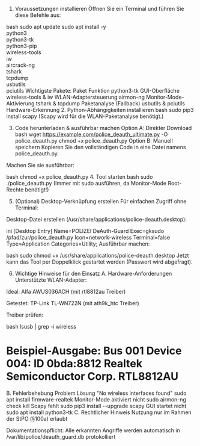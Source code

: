 1. Voraussetzungen installieren
Öffnen Sie ein Terminal und führen Sie diese Befehle aus:

bash
sudo apt update
sudo apt install -y \
    python3 \
    python3-tk \
    python3-pip \
    wireless-tools \
    iw \
    aircrack-ng \
    tshark \
    tcpdump \
    usbutils \
    pciutils
Wichtigste Pakete:
Paket	Funktion
python3-tk	GUI-Oberfläche
wireless-tools & iw	WLAN-Adaptersteuerung
airmon-ng	Monitor-Mode-Aktivierung
tshark & tcpdump	Paketanalyse (Fallback)
usbutils & pciutils	Hardware-Erkennung
2. Python-Abhängigkeiten installieren
bash
sudo pip3 install scapy
(Scapy wird für die WLAN-Paketanalyse benötigt.)

3. Code herunterladen & ausführbar machen
Option A: Direkter Download
bash
wget https://example.com/police_deauth_ultimate.py -O police_deauth.py
chmod +x police_deauth.py
Option B: Manuell speichern
Kopieren Sie den vollständigen Code in eine Datei namens police_deauth.py.

Machen Sie sie ausführbar:

bash
chmod +x police_deauth.py
4. Tool starten
bash
sudo ./police_deauth.py
(Immer mit sudo ausführen, da Monitor-Mode Root-Rechte benötigt!)

5. (Optional) Desktop-Verknüpfung erstellen
Für einfachen Zugriff ohne Terminal:

Desktop-Datei erstellen (/usr/share/applications/police-deauth.desktop):

ini
[Desktop Entry]
Name=POLIZEI DeAuth-Guard
Exec=gksudo /pfad/zur/police_deauth.py
Icon=network-wireless
Terminal=false
Type=Application
Categories=Utility;
Ausführbar machen:

bash
sudo chmod +x /usr/share/applications/police-deauth.desktop
Jetzt kann das Tool per Doppelklick gestartet werden (Passwort wird abgefragt).

6. Wichtige Hinweise für den Einsatz
A. Hardware-Anforderungen
Unterstützte WLAN-Adapter:

Ideal: Alfa AWUS036ACH (mit rtl8812au Treiber)

Getestet: TP-Link TL-WN722N (mit ath9k_htc Treiber)

Treiber prüfen:

bash
lsusb | grep -i wireless
# Beispiel-Ausgabe: Bus 001 Device 004: ID 0bda:8812 Realtek Semiconductor Corp. RTL8812AU
B. Fehlerbehebung
Problem	Lösung
"No wireless interfaces found"	sudo apt install firmware-realtek
Monitor-Mode aktiviert nicht	sudo airmon-ng check kill
Scapy fehlt	sudo pip3 install --upgrade scapy
GUI startet nicht	sudo apt install python3-tk
C. Rechtlicher Hinweis
Nutzung nur im Rahmen der StPO (§100a) erlaubt

Dokumentationspflicht: Alle erkannten Angriffe werden automatisch in /var/lib/police/deauth_guard.db protokolliert

